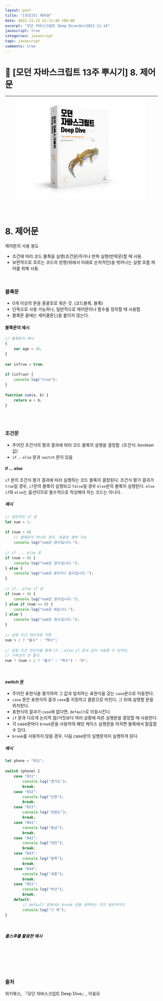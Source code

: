 ```yaml
---
layout: post
title: "[모던JS] 제어문"
date: 2022-11-13 22:11:44 +09:00
excerpt: "모던 자바스크립트 Deep Dive<br>2022-11-14"
javascript: true
categories: javascript
tags: javascript
comments: true
---
```


# 📌 [모던 자바스크립트 13주 뿌시기] 8. 제어문

---

<figure>
    <a href="/assets/img/JavaScript/2022-11-10/bookcover.png"><img src="/assets/img/JavaScript/2022-11-10/bookcover.png"></a>
    <figcaption style="text-align:center"></figcaption>
</figure>

<br>
<br>

# 8. 제어문

제어문의 사용 용도

-   조건에 따라 코드 불록을 실행(조건문)하거나 반복 실행(반복문)할 때 사용.
-   보편적으로 흐르는 코드의 방향(위에서 아래로 순차적인)을 벗어나는 실행 흐름 제어를 위해 사용.

<br>

### 블록문

-   0개 이상의 문을 중괄호로 묶은 것. (코드블록, 블록)
-   단독으로 사용 가능하나, 일반적으로 제어문이나 함수를 정의할 때 사용함.
-   블록문 끝에는 세미콜론(;)을 붙이지 않는다.

#### 블록문의 예시

```javascript
// 블록문의 예시
{
    var age = 26;
}

var isTrue = true;

if (isTrue) {
    console.log("true");
}

function sum(a, b) {
    return a + b;
}
```

<br>
<br>

### 조건문

-   주어진 조건식의 평과 결과에 따라 코드 블록의 실행을 결정함. (조건식: boolean값)
-   `if` ... `else` 문과 `switch` 문이 있음

#### if ... else

`if` 문의 조건식 평가 결과에 따라 실행하는 코드 블록이 결정된다.
조건식 평가 결과가 `true`일 경우, `if`문의 블록이 실행되고 `false`일 경우 `else`문의 블록이 실행된다.
`else if`와 `else`는 옵션이므로 필수적으로 작성해야 하는 코드는 아니다.

##### 예시

```javascript
// 일반적인 if 문
let num = 1;

if (num > 0)
    // 블록문이 하나인 경우, 중괄호 생략 가능
    console.log("num은 양수입니다.");

// if ... else 문
if (num > 0) {
    console.log("num은 양수입니다.");
} else {
    console.log("num은 0이거나 음수입니다.");
}

// if...else if 문
if (num > 0) {
    console.log("num은 양수입니다.");
} else if (num == 0) {
    console.log("num은 0입니다.");
} else {
    console.log("num은 음수입니다.");
}

// 삼항 조건 연산자로 치환
num % 2 ? "홀수" : "짝수";

// 삼항 조건 연산자를 통해 if...else if 문과 같이 사용할 수 있지만,
// 가독성이 안 좋다.
num ? (num > 2 ? "홀수" : "짝수") : "0";
```

<br>

#### switch 문

-   주어진 표현식을 평가하여 그 값과 일치하는 표현식을 갖는 `case`문으로 이동한다.
-   `case` 문은 표현식의 결과 `case`를 지정하고 콜론으로 마친다. 그 뒤에 실행할 문을 위치한다.
-   표현식의 결과가 `case`에 없다면, `default`로 이동시킨다.
-   `if` 문과 다르게 논리적 참/거짓보다 여러 상황에 따른 실행문을 결정할 때 사용한다.
-   각 case문마다 `break`문을 사용하여 해당 케이스 실행문을 마치면 블록에서 탈출할 수 있다.
-   `break`를 사용하지 않을 경우, 다음 case문의 실행문까지 실행하게 된다.

##### 예시

```javascript
let phone = "031";

switch (phone) {
    case "031":
        console.log("경기도");
        break;
    case "032":
        console.log("인천");
        break;
    case "033":
        console.log("강원도");
        break;
    case "041":
        console.log("충남");
        break;
    case "042":
        console.log("대전");
        break;
    case "043":
        console.log("충북");
        break;
    case "044":
        console.log("세종");
        break;
    case "051":
        console.log("부산");
        break;
    default:
        // default 문에서는 break 문을 생략하는 것이 일반적이다.
        console.log("그 외");
}
```

<br>

##### 플스루를 활용한 예시

```javascript

```

<br>
<br>
<br>
<br>

### 출처

위키북스, 『모던 자바스크립트 Deep Dive』, 이웅모

[jekyll-docs]: https://jekyllrb.com/docs/home
[jekyll-gh]: https://github.com/jekyll/jekyll
[jekyll-talk]: https://talk.jekyllrb.com/
